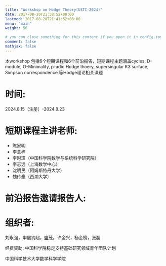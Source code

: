 ```yaml
---
title: "Workshop on Hodge Theory(USTC-2024)"
date: 2017-08-20T21:38:52+08:00
lastmod: 2017-08-28T21:41:52+08:00
menu: "main"
weight: 50

# you can close something for this content if you open it in config.toml.
comment: false
mathjax: false
---
```





本workshop 包括6个短期课程和6个前沿报告，短期课程主题涵盖cycles, D-module, O-Minimality,  p-adic Hodge thoery, supersingular K3 surface, Simpson correspondence 等Hodge理论相关课题

# 时间: 
2024.8.15（注册）-2024.8.23

# 短期课程主讲老师:
* 陈家明
* 李念梓
* 李时璋（中国科学院数学与系统科学研究院）
* 李志远（上海数学中心）
* 沈明民（阿姆斯特丹大学）
* 魏传豪（西湖大学）


# 前沿报告邀请报告人:





# 组织者:
刘永强，申屠钧超，盛茂，许金兴，杨金榜，张磊

经费资助: 中国科学院稳定支持基础研究领域青年团队计划


中国科学技术大学数学科学学院